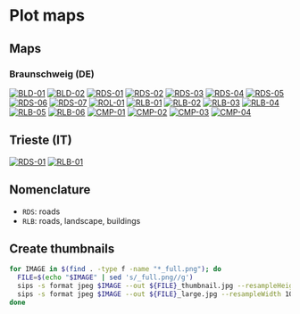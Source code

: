 # Plot maps

## Maps

### Braunschweig (DE)

[![BLD-01](braunschweig/bld-01/map_thumbnail.jpg)](braunschweig/bld-01/README.md)
[![BLD-02](braunschweig/bld-02/map_thumbnail.jpg)](braunschweig/bld-02/README.md)
[![RDS-01](braunschweig/rds-01/map_thumbnail.jpg)](braunschweig/rds-01/README.md)
[![RDS-02](braunschweig/rds-02/map_thumbnail.jpg)](braunschweig/rds-02/README.md)
[![RDS-03](braunschweig/rds-03/map_thumbnail.jpg)](braunschweig/rds-03/README.md)
[![RDS-04](braunschweig/rds-04/map_thumbnail.jpg)](braunschweig/rds-04/README.md)
[![RDS-05](braunschweig/rds-05/map_thumbnail.jpg)](braunschweig/rds-05/README.md)
[![RDS-06](braunschweig/rds-06/map_thumbnail.jpg)](braunschweig/rds-06/README.md)
[![RDS-07](braunschweig/rds-07/map_thumbnail.jpg)](braunschweig/rds-07/README.md)
[![ROL-01](braunschweig/rol-01/map_thumbnail.jpg)](braunschweig/rol-01/README.md)
[![RLB-01](braunschweig/rlb-01/map_thumbnail.jpg)](braunschweig/rlb-01/README.md)
[![RLB-02](braunschweig/rlb-02/map_thumbnail.jpg)](braunschweig/rlb-02/README.md)
[![RLB-03](braunschweig/rlb-03/map_thumbnail.jpg)](braunschweig/rlb-03/README.md)
[![RLB-04](braunschweig/rlb-04/map_thumbnail.jpg)](braunschweig/rlb-04/README.md)
[![RLB-05](braunschweig/rlb-05/map_thumbnail.jpg)](braunschweig/rlb-05/README.md)
[![RLB-06](braunschweig/rlb-06/map_thumbnail.jpg)](braunschweig/rlb-06/README.md)
[![CMP-01](braunschweig/cmp-01/map_thumbnail.jpg)](braunschweig/cmp-01/README.md)
[![CMP-02](braunschweig/cmp-02/map_thumbnail.jpg)](braunschweig/cmp-02/README.md)
[![CMP-03](braunschweig/cmp-03/map_thumbnail.jpg)](braunschweig/cmp-03/README.md)
[![CMP-04](braunschweig/cmp-04/map_thumbnail.jpg)](braunschweig/cmp-04/README.md)

## Trieste (IT)

[![RDS-01](trieste/rds-01/map_decorated_thumbnail.jpg)](trieste/rds-01/README.md)
[![RLB-01](trieste/rlb-01/map_thumbnail.jpg)](trieste/rlb-01/README.md)

## Nomenclature

- `RDS`: roads
- `RLB`: roads, landscape, buildings

## Create thumbnails

```sh
for IMAGE in $(find . -type f -name "*_full.png"); do
  FILE=$(echo "$IMAGE" | sed 's/_full.png//g')
  sips -s format jpeg $IMAGE --out ${FILE}_thumbnail.jpg --resampleHeight 300 -s formatOptions 80
  sips -s format jpeg $IMAGE --out ${FILE}_large.jpg --resampleWidth 1000 -s formatOptions 80
done
```
